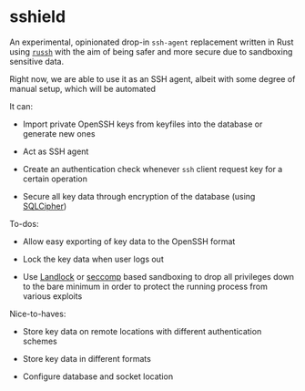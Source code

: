 # sshield

An experimental, opinionated drop-in `ssh-agent` replacement written in Rust using [`russh`](https://github.com/warp-tech/russh)
with the aim of being safer and more secure due to sandboxing sensitive data.

Right now, we are able to use it as an SSH agent, albeit with some degree of manual setup, 
which will be automated

It can:

- Import private OpenSSH keys from keyfiles into the database or generate new ones

- Act as SSH agent

- Create an authentication check whenever `ssh` client request key for a certain operation 

- Secure all key data through encryption of the database (using [SQLCipher](https://github.com/sqlcipher/sqlcipher))

To-dos:

- Allow easy exporting of key data to the OpenSSH format

- Lock the key data when user logs out

- Use [Landlock](https://docs.kernel.org/security/landlock.html) or [seccomp](https://en.wikipedia.org/wiki/Seccomp) based sandboxing to drop all privileges down to 
the bare minimum in order to protect the running process from various exploits

Nice-to-haves:

- Store key data on remote locations with different authentication schemes

- Store key data in different formats

- Configure database and socket location